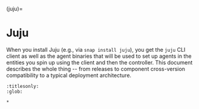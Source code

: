 (juju)=
# Juju

When you install Juju (e.g., via `snap install juju`), you get the `juju` CLI client as well as the agent binaries that will be used to set up agents in the entities you spin up using the client and then the controller. This document describes the whole thing -- from releases to component cross-version compatibility to a typical deployment architecture.


```{toctree}
:titlesonly:
:glob:

*
```
